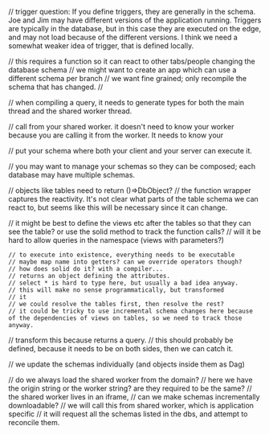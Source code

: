 
// trigger question: If you define triggers, they are generally in the schema. Joe and Jim may have different versions of the application running. Triggers are typically in the database, but in this case they are executed on the edge, and may not load because of the different versions. I think we need a somewhat weaker idea of trigger, that is defined locally.

// this requires a function so it can react to other tabs/people changing the database schema
// we might want to create an app which can use a different schema per branch
// we want fine grained; only recompile the schema that has changed.
//

// when compiling a query, it needs to generate types for both the main thread and the shared worker thread.

// call from your shared worker. it doesn't need to know your worker because you are calling it from the worker. It needs to know your

// put your schema where both your client and your server can execute it.

// you may want to manage your schemas so they can be composed; each database may have multiple schemas.

// objects like tables need to return ()=>DbObject?
// the function wrapper captures the reactivity. It's not clear what parts of the table schema we can react to, but seems like this will be necessary since it can change.

// it might be best to define the views etc after the tables so that they can see the table? or use the solid method to track the function calls?
// will it be hard to allow queries in the namespace (views with parameters?)

    // to execute into existence, everything needs to be executable
    // maybe map name into getters? can we override operators though?
    // how does solid do it? with a compiler...
    // returns an object defining the attributes.
    // select * is hard to type here, but usually a bad idea anyway.
    // this will make no sense programmatically, but transformed
    // it 
    // we could resolve the tables first, then resolve the rest?
    // it could be tricky to use incremental schema changes here because of the dependencies of views on tables, so we need to track those anyway.
// transform this because returns a query.
// this should probably be defined, because it needs to be on both sides, then we can catch it.

// we update the schemas individually (and objects inside them as Dag)

// do we always load the shared worker from the domain?
// here we have the origin string or the worker string? are they required to be the same?
// the shared worker lives in an iframe,
// can we make schemas incrementally downloadable?
// we will call this from shared worker, which is application specific
// it will request all the schemas listed in the dbs, and attempt to reconcile them.
